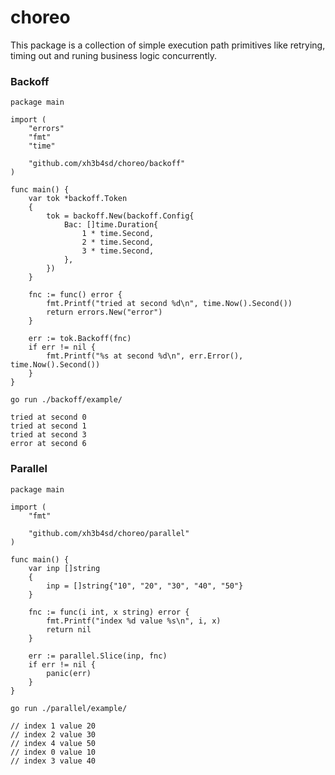 # choreo

This package is a collection of simple execution path primitives like retrying,
timing out and runing business logic concurrently.

### Backoff

```golang
package main

import (
	"errors"
	"fmt"
	"time"

	"github.com/xh3b4sd/choreo/backoff"
)

func main() {
	var tok *backoff.Token
	{
		tok = backoff.New(backoff.Config{
			Bac: []time.Duration{
				1 * time.Second,
				2 * time.Second,
				3 * time.Second,
			},
		})
	}

	fnc := func() error {
		fmt.Printf("tried at second %d\n", time.Now().Second())
		return errors.New("error")
	}

	err := tok.Backoff(fnc)
	if err != nil {
		fmt.Printf("%s at second %d\n", err.Error(), time.Now().Second())
	}
}

```

```
go run ./backoff/example/
```

```
tried at second 0
tried at second 1
tried at second 3
error at second 6
```

### Parallel

```golang
package main

import (
	"fmt"

	"github.com/xh3b4sd/choreo/parallel"
)

func main() {
	var inp []string
	{
		inp = []string{"10", "20", "30", "40", "50"}
	}

	fnc := func(i int, x string) error {
		fmt.Printf("index %d value %s\n", i, x)
		return nil
	}

	err := parallel.Slice(inp, fnc)
	if err != nil {
		panic(err)
	}
}
```

```
go run ./parallel/example/
```

```
// index 1 value 20
// index 2 value 30
// index 4 value 50
// index 0 value 10
// index 3 value 40
```
